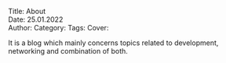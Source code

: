 Title: About  
Date: 25.01.2022  
Author:
Category:
Tags:
Cover:


It is a blog which mainly concerns topics related to development, networking and combination of both.
